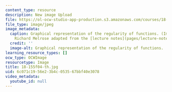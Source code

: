 ```yaml
---
content_type: resource
description: New image Upload
file: https://ol-ocw-studio-app-production.s3.amazonaws.com/courses/18-155-differential-analysis-fall-2004/6c071c1956e23b4c053567bbf40e3078_18-155f04-th.jpg
file_type: image/jpeg
image_metadata:
  caption: Graphical representation of the regularity of functions. (Image by Prof.
    Richard Melrose adapted from the [lecture notes](pages/lecture-notes).)
  credit: ''
  image-alt: Graphical representation of the regularity of functions.
learning_resource_types: []
ocw_type: OCWImage
resourcetype: Image
title: 18-155f04-th.jpg
uid: 6c071c19-56e2-3b4c-0535-67bbf40e3078
video_metadata:
  youtube_id: null
---
```

